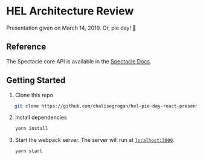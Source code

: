 # HEL Architecture Review
Presentation given on March 14, 2019. Or, pie day! 🥧

## Reference

The Spectacle core API is available in the [Spectacle Docs](https://github.com/FormidableLabs/spectacle/blob/master/README.md).

## Getting Started

1. Clone this repo

```sh
   git clone https://github.com/chalisegrogan/hel-pie-day-react-presentation.git
```

2. Install dependencies

   ```sh
   yarn install
   ```

3. Start the webpack server. The server will run at [`localhost:3000`](http://localhost:3000).

   ```sh
   yarn start
   ```

